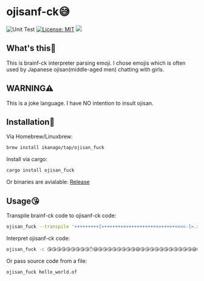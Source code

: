# ojisanf-ck😅

![Unit Test](https://github.com/ikanago/ojisan_f-ck/workflows/Unit%20Test/badge.svg?branch=master)
[![License: MIT](https://img.shields.io/badge/License-MIT-blue.svg)](https://opensource.org/licenses/MIT)
[![](https://img.shields.io/crates/v/ojisan_fuck.svg)](https://crates.io/crates/ojisan_fuck)


## What's this🤔
This is brainf-ck interpreter parsing emoji. I chose emojis which is often used by Japanese ojisan(middle-aged men) chatting with girls.

## WARNING⚠
This is a joke language. I have NO intention to insult ojisan.

## Installation🚚
Via Homebrew/Linuxbrew:
```bash
brew install ikanago/tap/ojisan_fuck
```

Install via cargo:
```bash
cargo install ojisan_fuck
```

Or binaries are avialable: [Release](https://github.com/ikanago/ojisan_f-ck/releases)

## Usage😘
Transpile brainf-ck code to ojisanf-ck code:
```bash
ojisan_fuck --transpile '+++++++++[>++++++++>+++++++++++>+++>+<<<<-]>.>++.+++++++..+++.>+++++.<<+++++++++++++++.>.+++.------.--------.>+.>+.'
```

Interpret ojisanf-ck code:
```bash
ojisan_fuck -c 😘😘😘😘😘😘😘😘😘✋😅😘😘😘😘😘😘😘😘😅😘😘😘😘😘😘😘😘😘😘😘😅😘😘😘😅😘😭😭😭😭😚🤟😅💦😅😘😘💦😘😘😘😘😘😘😘💦💦😘😘😘💦😅😘😘😘😘😘💦😭😭😘😘😘😘😘😘😘😘😘😘😘😘😘😘😘💦😅💦😘😘😘💦😚😚😚😚😚😚💦😚😚😚😚😚😚😚😚💦😅😘💦😅😘💦
```

Or pass source code from a file:
```bash
ojisan_fuck hello_world.of
```
